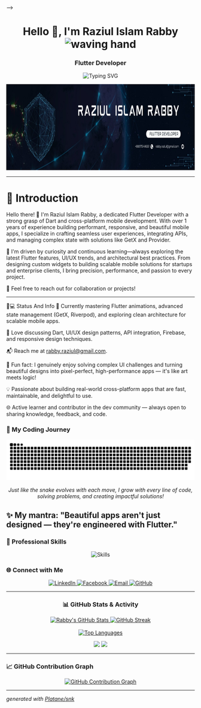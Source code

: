
-->
<h1 align="center">
  Hello 👋, I'm Raziul Islam Rabby
  <img src="https://media.giphy.com/media/hvRJCLFzcasrR4ia7z/giphy.gif" alt="waving hand" width="30px">
</h1>
<h3 align="center">Flutter Developer</h3>

<p align="center">
  <img src="https://readme-typing-svg.herokuapp.com?font=Roboto&color=%2336BCF7&size=24&center=true&vCenter=true&width=500&height=45&lines=FlutterDveloper+%7C+MobileAppDeveloper;Lifelong+Learner+%26+Problem+Solver" alt="Typing SVG" />
</p>

<img src="https://raw.githubusercontent.com/Rabby-551/Rabby-551/refs/heads/main/cover%20image.jpeg" height="230px">

---

### <h1>🌟 Introduction</h1>
Hello there! 👋 I'm Raziul Islam Rabby, a dedicated Flutter Developer with a strong grasp of Dart and cross-platform mobile development. With over 1 years of experience building performant, responsive, and beautiful mobile apps, I specialize in crafting seamless user experiences, integrating APIs, and managing complex state with solutions like GetX and Provider.

🚀 I'm driven by curiosity and continuous learning—always exploring the latest Flutter features, UI/UX trends, and architectural best practices. From designing custom widgets to building scalable mobile solutions for startups and enterprise clients, I bring precision, performance, and passion to every project.

📱 Feel free to reach out for collaboration or projects!

---

🧑💻 Status And Info
🌱 Currently mastering Flutter animations, advanced state management (GetX, Riverpod), and exploring clean architecture for scalable mobile apps.

💬 Love discussing Dart, UI/UX design patterns, API integration, Firebase, and responsive design techniques.

📬 Reach me at rabby.raziul@gmail.com.

🎯 Fun fact: I genuinely enjoy solving complex UI challenges and turning beautiful designs into pixel-perfect, high-performance apps — it's like art meets logic!

💡 Passionate about building real-world cross-platform apps that are fast, maintainable, and delightful to use.

🌐 Active learner and contributor in the dev community — always open to sharing knowledge, feedback, and code.

### 🐍 My Coding Journey
<picture>
  <source media="(prefers-color-scheme: dark)" srcset="https://raw.githubusercontent.com/platane/platane/output/github-contribution-grid-snake-dark.svg">
  <source media="(prefers-color-scheme: light)" srcset="https://raw.githubusercontent.com/platane/platane/output/github-contribution-grid-snake.svg">
  <img alt="github contribution grid snake animation" src="https://raw.githubusercontent.com/platane/platane/output/github-contribution-grid-snake.svg">
</picture>
<p align="center">
  <em>
    Just like the snake evolves with each move, I grow with every line of code, solving problems, and creating impactful solutions!
  </em>
</p>


✨ My mantra: "Beautiful apps aren't just designed — they're engineered with Flutter."
---

### 🚀 Professional Skills
<p align="center">
  <img src="https://skillicons.dev/icons?i=dart,flutter,postman,androidstudio,firebase,html,css,c,mongodb,git,figma,=9" alt="Skills" />
</p>

### 🌐 Connect with Me

<p align="center">
  <a href="https://www.linkedin.com/in/raziul-islam-rabby-b6330b339" target="_blank">
    <img src="https://img.shields.io/badge/LinkedIn-%230077B5.svg?&style=for-the-badge&logo=linkedin&logoColor=white" alt="LinkedIn"/>
  </a>
  <a href="https://www.facebook.com/hasan.rabby.16/" target="_blank">
    <img src="https://img.shields.io/badge/Facebook-%231877F2.svg?&style=for-the-badge&logo=facebook&logoColor=white" alt="Facebook"/>
  </a>
  <a href="mailto:rabby.raziul@gmail.com">
    <img src="https://img.shields.io/badge/Email-D14836?style=for-the-badge&logo=gmail&logoColor=white" alt="Email"/>
  </a>
  <a href="https://github.com/Rabby-551" target="_blank">
    <img src="https://img.shields.io/badge/GitHub-%23181717.svg?&style=for-the-badge&logo=github&logoColor=white" alt="GitHub"/>
  </a>
</p>

---

<h3 align="center">📊 GitHub Stats & Activity</h3>

<div align="center">
  <a href="https://github.com/Rabby-551">
    <img src="https://github-readme-stats.vercel.app/api?username=Rabby-551&show_icons=true&count_private=true&hide_border=true&theme=tokyonight&include_all_commits=true&rank_icon=github" alt="Rabby's GitHub Stats" width="400" />
  </a>
  <a href="https://github.com/Rabby-551">
    <img src="https://github-readme-streak-stats.herokuapp.com?user=Rabby-551&theme=tokyonight&hide_border=true" alt="GitHub Streak" width="400" />
  </a>
  <br/><br/>
 <a href="https://github.com/Rabby-551">
  <img src="https://github-readme-stats.vercel.app/api/top-langs/?username=Rabby-551&layout=compact&langs_count=8&hide_border=true&theme=tokyonight" alt="Top Languages" width="400" />
</a>
  <br/>
  <p align="center">
    <img src="https://img.shields.io/badge/Flutter-%23327CFF?style=for-the-badge&logo=flutter&logoColor=white" />
    <img src="https://img.shields.io/badge/Dart-%230175C2?style=for-the-badge&logo=dart&logoColor=white" />
  </p>
</div>



---

### 📈 GitHub Contribution Graph

<p align="center">
  <a href="https://github.com/Rabby-551/github-readme-activity-graph">
    <img src="https://github-readme-activity-graph.vercel.app/graph?username=Rabby-551&theme=react-dark&bg_color=20232a&hide_border=true&area=true" alt="GitHub Contribution Graph" />
  </a>
</p>


---


_generated with [Platane/snk](https://github.com/Platane/snk)_
